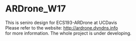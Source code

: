 # ARDrone_W17
This is seniro design for ECS193-ARDrone at UCDavis  
Please refer to the website: http://ardrone.dyndns.info  
for more information.
The whole project is under developing.
